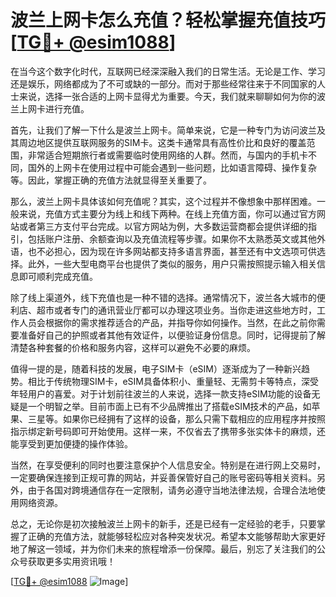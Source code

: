 # 波兰上网卡怎么充值？轻松掌握充值技巧[[TG💪+ @esim1088](https://t.me/s/esim1088)]

在当今这个数字化时代，互联网已经深深融入我们的日常生活。无论是工作、学习还是娱乐，网络都成为了不可或缺的一部分。而对于那些经常往来于不同国家的人士来说，选择一张合适的上网卡显得尤为重要。今天，我们就来聊聊如何为你的波兰上网卡进行充值。

首先，让我们了解一下什么是波兰上网卡。简单来说，它是一种专门为访问波兰及其周边地区提供互联网服务的SIM卡。这类卡通常具有高性价比和良好的覆盖范围，非常适合短期旅行者或需要临时使用网络的人群。然而，与国内的手机卡不同，国外的上网卡在使用过程中可能会遇到一些问题，比如语言障碍、操作复杂等。因此，掌握正确的充值方法就显得至关重要了。

那么，波兰上网卡具体该如何充值呢？其实，这个过程并不像想象中那样困难。一般来说，充值方式主要分为线上和线下两种。在线上充值方面，你可以通过官方网站或者第三方支付平台完成。以官方网站为例，大多数运营商都会提供详细的指引，包括账户注册、余额查询以及充值流程等步骤。如果你不太熟悉英文或其他外语，也不必担心，因为现在许多网站都支持多语言界面，甚至还有中文选项可供选择。此外，一些大型电商平台也提供了类似的服务，用户只需按照提示输入相关信息即可顺利完成充值。

除了线上渠道外，线下充值也是一种不错的选择。通常情况下，波兰各大城市的便利店、超市或者专门的通讯营业厅都可以办理这项业务。当你走进这些地方时，工作人员会根据你的需求推荐适合的产品，并指导你如何操作。当然，在此之前你需要准备好自己的护照或者其他有效证件，以便验证身份信息。同时，记得提前了解清楚各种套餐的价格和服务内容，这样可以避免不必要的麻烦。

值得一提的是，随着科技的发展，电子SIM卡（eSIM）逐渐成为了一种新兴趋势。相比于传统物理SIM卡，eSIM具备体积小、重量轻、无需剪卡等特点，深受年轻用户的喜爱。对于计划前往波兰的人来说，选择一款支持eSIM功能的设备无疑是一个明智之举。目前市面上已有不少品牌推出了搭载eSIM技术的产品，如苹果、三星等。如果你已经拥有了这样的设备，那么只需下载相应的应用程序并按照指示绑定新号码即可开始使用。这样一来，不仅省去了携带多张实体卡的麻烦，还能享受到更加便捷的操作体验。

当然，在享受便利的同时也要注意保护个人信息安全。特别是在进行网上交易时，一定要确保连接到正规可靠的网站，并妥善保管好自己的账号密码等相关资料。另外，由于各国对跨境通信存在一定限制，请务必遵守当地法律法规，合理合法地使用网络资源。

总之，无论你是初次接触波兰上网卡的新手，还是已经有一定经验的老手，只要掌握了正确的充值方法，就能够轻松应对各种突发状况。希望本文能够帮助大家更好地了解这一领域，并为你们未来的旅程增添一份保障。最后，别忘了关注我们的公众号获取更多实用资讯哦！

[[TG💪+ @esim1088](https://t.me/s/esim1088) ![Image](https://i.postimg.cc/4NQfJmqS/Snipaste-2025-05-13-00-14-12.png)]